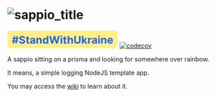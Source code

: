 # ![sappio_title](https://user-images.githubusercontent.com/13961685/198166716-c03d22bd-220e-42d4-a036-95fa9e21407f.png)

[![StandWithUkraine](https://raw.githubusercontent.com/vshymanskyy/StandWithUkraine/main/badges/StandWithUkraine.svg)](https://github.com/vshymanskyy/StandWithUkraine/blob/main/docs/README.md)
[![codecov](https://codecov.io/gh/web-needle/sappio/branch/main/graph/badge.svg?token=9UP6CDA1WC)](https://codecov.io/gh/web-needle/sappio)

A sappio sitting on a prisma and looking for somewhere over rainbow.

It means, a simple logging NodeJS template app.

You may access the [wiki](https://github.com/web-needle/sappio/wiki/How-to-sappio) to learn about it.
